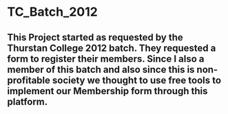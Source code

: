 # TC_Batch_2012

## This Project started as requested by the Thurstan College 2012 batch. They requested a form to register their members. Since I also a member of this batch and also since this is non-profitable society we thought to use free tools to implement our Membership form through this platform. 
